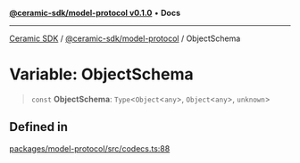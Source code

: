 [**@ceramic-sdk/model-protocol v0.1.0**](../README.md) • **Docs**

***

[Ceramic SDK](../../../README.md) / [@ceramic-sdk/model-protocol](../README.md) / ObjectSchema

# Variable: ObjectSchema

> `const` **ObjectSchema**: `Type`\<`Object`\<`any`\>, `Object`\<`any`\>, `unknown`\>

## Defined in

[packages/model-protocol/src/codecs.ts:88](https://github.com/ceramicstudio/ceramic-sdk/blob/a220cbca7950f690af7f3d03a0023681bb9f5426/packages/model-protocol/src/codecs.ts#L88)
